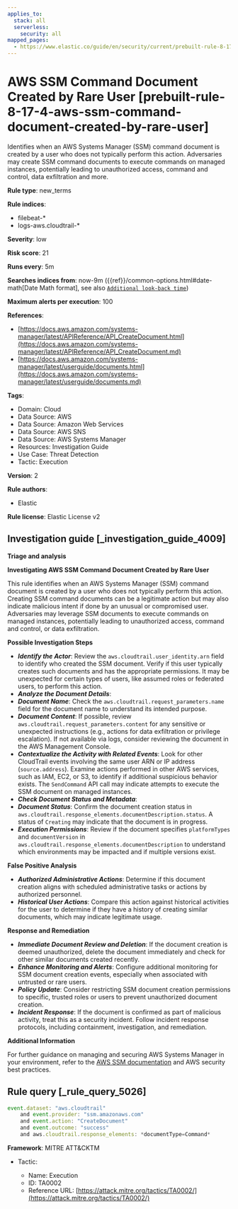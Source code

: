 ```yaml
---
applies_to:
  stack: all
  serverless:
    security: all
mapped_pages:
  - https://www.elastic.co/guide/en/security/current/prebuilt-rule-8-17-4-aws-ssm-command-document-created-by-rare-user.html
---
```


# AWS SSM Command Document Created by Rare User [prebuilt-rule-8-17-4-aws-ssm-command-document-created-by-rare-user]

Identifies when an AWS Systems Manager (SSM) command document is created by a user who does not typically perform this action. Adversaries may create SSM command documents to execute commands on managed instances, potentially leading to unauthorized access, command and control, data exfiltration and more.

**Rule type**: new_terms

**Rule indices**:

* filebeat-*
* logs-aws.cloudtrail-*

**Severity**: low

**Risk score**: 21

**Runs every**: 5m

**Searches indices from**: now-9m ({{ref}}/common-options.html#date-math[Date Math format], see also [`Additional look-back time`](docs-content://solutions/security/detect-and-alert/create-detection-rule.md#rule-schedule))

**Maximum alerts per execution**: 100

**References**:

* [https://docs.aws.amazon.com/systems-manager/latest/APIReference/API_CreateDocument.html](https://docs.aws.amazon.com/systems-manager/latest/APIReference/API_CreateDocument.md)
* [https://docs.aws.amazon.com/systems-manager/latest/userguide/documents.html](https://docs.aws.amazon.com/systems-manager/latest/userguide/documents.md)

**Tags**:

* Domain: Cloud
* Data Source: AWS
* Data Source: Amazon Web Services
* Data Source: AWS SNS
* Data Source: AWS Systems Manager
* Resources: Investigation Guide
* Use Case: Threat Detection
* Tactic: Execution

**Version**: 2

**Rule authors**:

* Elastic

**Rule license**: Elastic License v2

## Investigation guide [_investigation_guide_4009]

**Triage and analysis**

**Investigating AWS SSM Command Document Created by Rare User**

This rule identifies when an AWS Systems Manager (SSM) command document is created by a user who does not typically perform this action. Creating SSM command documents can be a legitimate action but may also indicate malicious intent if done by an unusual or compromised user. Adversaries may leverage SSM documents to execute commands on managed instances, potentially leading to unauthorized access, command and control, or data exfiltration.

**Possible Investigation Steps**

* ***Identify the Actor***: Review the `aws.cloudtrail.user_identity.arn` field to identify who created the SSM document. Verify if this user typically creates such documents and has the appropriate permissions. It may be unexpected for certain types of users, like assumed roles or federated users, to perform this action.
* ***Analyze the Document Details***:
* ***Document Name***: Check the `aws.cloudtrail.request_parameters.name` field for the document name to understand its intended purpose.
* ***Document Content***: If possible, review `aws.cloudtrail.request_parameters.content` for any sensitive or unexpected instructions (e.g., actions for data exfiltration or privilege escalation). If not available via logs, consider reviewing the document in the AWS Management Console.
* ***Contextualize the Activity with Related Events***: Look for other CloudTrail events involving the same user ARN or IP address (`source.address`). Examine actions performed in other AWS services, such as IAM, EC2, or S3, to identify if additional suspicious behavior exists. The `SendCommand` API call may indicate attempts to execute the SSM document on managed instances.
* ***Check Document Status and Metadata***:
* ***Document Status***: Confirm the document creation status in `aws.cloudtrail.response_elements.documentDescription.status`. A status of `Creating` may indicate that the document is in progress.
* ***Execution Permissions***: Review if the document specifies `platformTypes` and `documentVersion` in `aws.cloudtrail.response_elements.documentDescription` to understand which environments may be impacted and if multiple versions exist.

**False Positive Analysis**

* ***Authorized Administrative Actions***: Determine if this document creation aligns with scheduled administrative tasks or actions by authorized personnel.
* ***Historical User Actions***: Compare this action against historical activities for the user to determine if they have a history of creating similar documents, which may indicate legitimate usage.

**Response and Remediation**

* ***Immediate Document Review and Deletion***: If the document creation is deemed unauthorized, delete the document immediately and check for other similar documents created recently.
* ***Enhance Monitoring and Alerts***: Configure additional monitoring for SSM document creation events, especially when associated with untrusted or rare users.
* ***Policy Update***: Consider restricting SSM document creation permissions to specific, trusted roles or users to prevent unauthorized document creation.
* ***Incident Response***: If the document is confirmed as part of malicious activity, treat this as a security incident. Follow incident response protocols, including containment, investigation, and remediation.

**Additional Information**

For further guidance on managing and securing AWS Systems Manager in your environment, refer to the [AWS SSM documentation](https://docs.aws.amazon.com/systems-manager/latest/userguide/what-is-systems-manager.md) and AWS security best practices.


## Rule query [_rule_query_5026]

```js
event.dataset: "aws.cloudtrail"
    and event.provider: "ssm.amazonaws.com"
    and event.action: "CreateDocument"
    and event.outcome: "success"
    and aws.cloudtrail.response_elements: *documentType=Command*
```

**Framework**: MITRE ATT&CKTM

* Tactic:

    * Name: Execution
    * ID: TA0002
    * Reference URL: [https://attack.mitre.org/tactics/TA0002/](https://attack.mitre.org/tactics/TA0002/)



